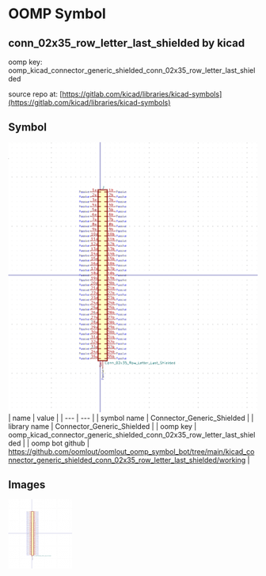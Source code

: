 # OOMP Symbol  
## conn_02x35_row_letter_last_shielded  by kicad  
  
oomp key: oomp_kicad_connector_generic_shielded_conn_02x35_row_letter_last_shielded  
  
source repo at: [https://gitlab.com/kicad/libraries/kicad-symbols](https://gitlab.com/kicad/libraries/kicad-symbols)  
## Symbol  
  
[![working.png](working_600.png)](working.png)  
| name | value | 
| --- | --- | 
| symbol name | Connector_Generic_Shielded | 
| library name | Connector_Generic_Shielded | 
| oomp key | oomp_kicad_connector_generic_shielded_conn_02x35_row_letter_last_shielded | 
| oomp bot github | https://github.com/oomlout/oomlout_oomp_symbol_bot/tree/main/kicad_connector_generic_shielded_conn_02x35_row_letter_last_shielded/working | 
## Images  
  
[![working.png](working_140.png)](working.png)  
